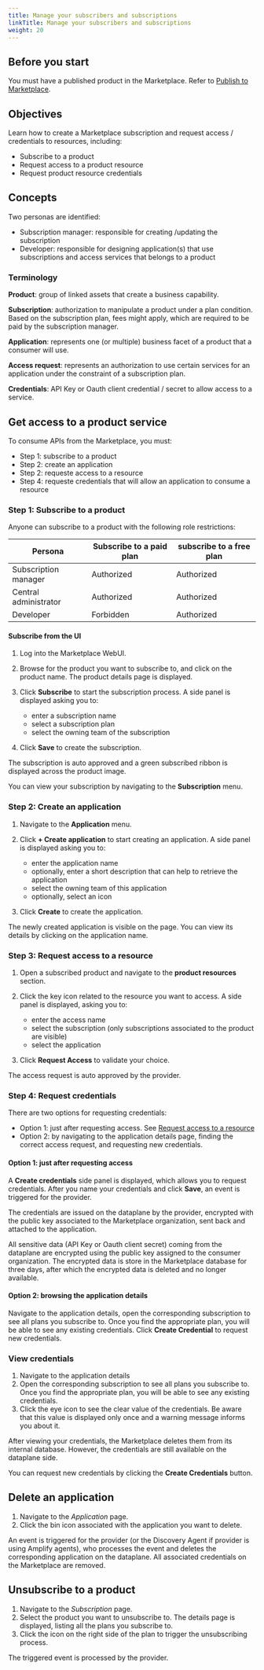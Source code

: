 ```yaml
---
title: Manage your subscribers and subscriptions
linkTitle: Manage your subscribers and subscriptions
weight: 20
---
```


## Before you start

You must have a published product in the Marketplace. Refer to [Publish to Marketplace](/docs/manage_marketplace/publish_to_marketplace/).

## Objectives

Learn how to create a Marketplace subscription and request access / credentials to resources, including:

* Subscribe to a product
* Request access to a product resource
* Request product resource credentials

## Concepts

Two personas are identified:

* Subscription manager: responsible for creating /updating the subscription
* Developer: responsible for designing application(s) that use subscriptions and access services that belongs to a product

### Terminology

**Product**: group of linked assets that create a business capability.

**Subscription**: authorization to manipulate a product under a plan condition. Based on the subscription plan, fees might apply, which are required to be paid by the subscription manager.

**Application**: represents one (or multiple) business facet of a product that a consumer will use.

**Access request**: represents an authorization to use certain services for an application under the constraint of a subscription plan.

**Credentials**: API Key or Oauth client credential / secret to allow access to a service.

## Get access to a product service

To consume APIs from the Marketplace, you must:

* Step 1: subscribe to a product
* Step 2: create an application
* Step 2: requeste access to a resource
* Step 4: requeste credentials that will allow an application to consume a resource

### Step 1: Subscribe to a product

Anyone can subscribe to a product with the following role restrictions:

| Persona               | Subscribe to a paid plan | subscribe to a free plan |
|-----------------------|--------------------------|--------------------------|
| Subscription manager  | Authorized               | Authorized               |
| Central administrator | Authorized               | Authorized               |
| Developer             | Forbidden                | Authorized               |

#### Subscribe from the UI

1. Log into the Marketplace WebUI.
2. Browse for the product you want to subscribe to, and click on the product name. The product details page is displayed. 
3. Click **Subscribe** to start the subscription process. A side panel is displayed asking you to:

    * enter a subscription name
    * select a subscription plan
    * select the owning team of the subscription

4. Click **Save** to create the subscription.

The subscription is auto approved and a green subscribed ribbon is displayed across the product image.

You can view your subscription by navigating to the **Subscription** menu.

### Step 2: Create an application

1. Navigate to the **Application** menu.
2. Click **+ Create application** to start creating an application. A side panel is displayed asking you to:

    * enter the application name
    * optionally, enter a short description that can help to retrieve the application
    * select the owning team of this application
    * optionally, select an icon

3. Click **Create** to create the application.

The newly created application is visible on the page. You can view its details by clicking on the application name.

### Step 3: Request access to a resource

1. Open a subscribed product and navigate to the **product resources** section.
2. Click the key icon related to the resource you want to access. A side panel is displayed, asking you to:

    * enter the access name
    * select the subscription (only subscriptions associated to the product are visible)
    * select the application

3. Click **Request Access** to validate your choice.

The access request is auto approved by the provider.

### Step 4: Request credentials

There are two options for requesting credentials:

* Option 1: just after requesting access. See [Request access to a resource](#request-access-to-a-resource)
* Option 2: by navigating to the application details page, finding the correct access request, and requesting new credentials.

#### Option 1: just after requesting access

A **Create credentials** side panel is displayed, which allows you to request credentials. After you name your credentials and click **Save**, an event is triggered for the provider.

The credentials are issued on the dataplane by the provider, encrypted with the public key associated to the Marketplace organization, sent back and attached to the application.

All sensitive data (API Key or Oauth client secret) coming from the dataplane are encrypted using the public key assigned to the consumer organization. The encrypted data is store in the Marketplace database for three days, after which the encrypted data is deleted and no longer available.

#### Option 2: browsing the application details

Navigate to the application details, open the corresponding subscription to see all plans you subscribe to. Once you find the appropriate plan, you will be able to see any existing credentials. Click **Create Credential** to request new credentials.

### View credentials

1. Navigate to the application details
2. Open the corresponding subscription to see all plans you subscribe to. Once you find the appropriate plan, you will be able to see any existing credentials.
3. Click the eye icon to see the clear value of the credentials. Be aware that this value is displayed only once and a warning message informs you about it.

After viewing your credentials, the Marketplace deletes them from its internal database. However, the credentials are still available on the dataplane side.

You can request new credentials by clicking the **Create Credentials** button.

## Delete an application

1. Navigate to the *Application* page.
2. Click the bin icon associated with the application you want to delete.

An event is triggered for the provider (or the Discovery Agent if provider is using Amplify agents), who processes the event and deletes the corresponding application on the dataplane. All associated credentials on the Marketplace are removed.

## Unsubscribe to a product

1. Navigate to the *Subscription* page.
2. Select the product you want to unsubscribe to. The details page is displayed, listing all the plans you subscribe to.
3. Click the icon on the right side of the plan to trigger the unsubscribing process.

The triggered event is processed by the provider.
